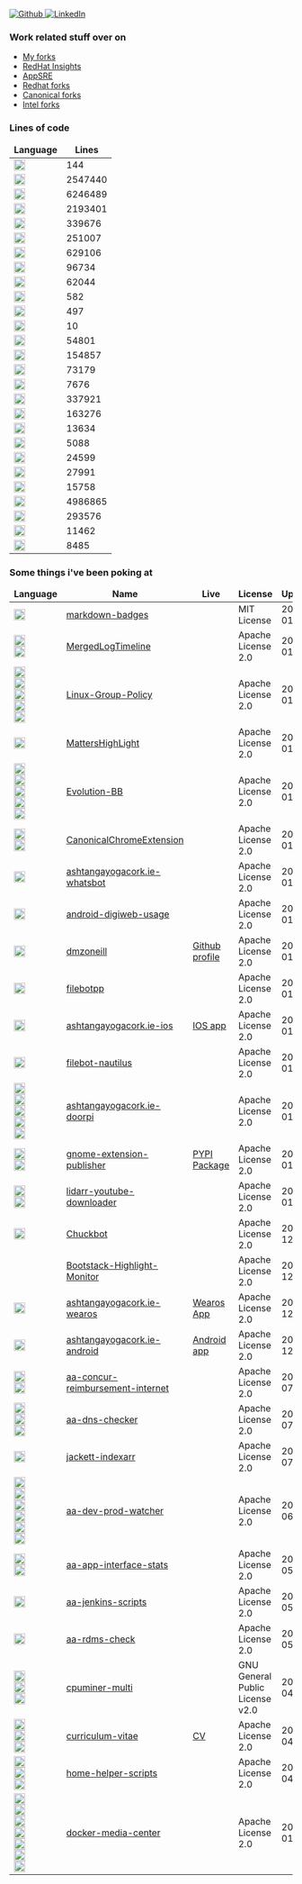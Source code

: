 <p>
<a href="https://github.com/dmzoneill" target="_blank">
    <img alt="Github" src="https://img.shields.io/badge/GitHub-%2312100E.svg?&style=for-the-badge&logo=Github&logoColor=white" />
</a> 
<a href="https://www.linkedin.com/in/dmzoneill/" target="_blank">
    <img alt="LinkedIn" src="https://img.shields.io/badge/linkedin-%230077B5.svg?&style=for-the-badge&logo=linkedin&logoColor=white" />
</a>

### Work related stuff over on

- <a href='https://github.com/dmzoneill-forks'>My forks</a>
- <a href='https://github.com/RedHatInsights'>RedHat Insights</a>
- <a href='https://github.com/app-sre'>AppSRE</a>
- <a href='https://github.com/Redhat-forks'>Redhat forks</a>
- <a href='https://github.com/Canonical-forks'>Canonical forks</a>
- <a href='https://github.com/Intel-forks'>Intel forks</a>


### Lines of code

<table>
  <thead align="center">
    <tr border: none;>
      <td><b>Language</b></td>
      <td><b>Lines</b></td>
    </tr>
  </thead>
  <tbody>
    <tr>
            <td><img style='vertical-align:middle' src='https://img.shields.io/badge/_-SCSS -11DDDD.svg?style=for-the-badge' title='SCSS'  height='20px'/></a></td>
            <td>144</td>
        </tr>
<tr>
            <td><img style='vertical-align:middle' src='https://img.shields.io/badge/html5-%23E34F26.svg?style=for-the-badge&logo=html5&logoColor=white' title='HTML'  height='20px'/></a></td>
            <td>2547440</td>
        </tr>
<tr>
            <td><img style='vertical-align:middle' src='https://img.shields.io/badge/php-%23777BB4.svg?style=for-the-badge&logo=php&logoColor=white' title='PHP'  height='20px'/></a></td>
            <td>6246489</td>
        </tr>
<tr>
            <td><img style='vertical-align:middle' src='https://img.shields.io/badge/c%23-%23239120.svg?style=for-the-badge&logo=c-sharp&logoColor=white' title='C#'  height='20px'/></a></td>
            <td>2193401</td>
        </tr>
<tr>
            <td><img style='vertical-align:middle' src='https://img.shields.io/badge/latex-%23008080.svg?style=for-the-badge&logo=latex&logoColor=white' title='TeX'  height='20px'/></a></td>
            <td>339676</td>
        </tr>
<tr>
            <td><img style='vertical-align:middle' src='https://img.shields.io/badge/perl-%2339457E.svg?style=for-the-badge&logo=perl&logoColor=white' title='Perl'  height='20px'/></a></td>
            <td>251007</td>
        </tr>
<tr>
            <td><img style='vertical-align:middle' src='https://img.shields.io/badge/_-JavaScript -11DDDD.svg?style=for-the-badge' title='JavaScript'  height='20px'/></a></td>
            <td>629106</td>
        </tr>
<tr>
            <td><img style='vertical-align:middle' src='https://img.shields.io/badge/css3-%231572B6.svg?style=for-the-badge&logo=css3&logoColor=white' title='CSS'  height='20px'/></a></td>
            <td>96734</td>
        </tr>
<tr>
            <td><img style='vertical-align:middle' src='https://img.shields.io/badge/shell_script-%23121011.svg?style=for-the-badge&logo=gnu-bash&logoColor=white' title='Shell'  height='20px'/></a></td>
            <td>62044</td>
        </tr>
<tr>
            <td><img style='vertical-align:middle' src='https://img.shields.io/badge/_-Raku-1144DD.svg?style=for-the-badge' title='Raku'  height='20px'/></a></td>
            <td>582</td>
        </tr>
<tr>
            <td><img style='vertical-align:middle' src='https://img.shields.io/badge/_-Batch-BB4444.svg?style=for-the-badge' title='Batchfile'  height='20px'/></a></td>
            <td>497</td>
        </tr>
<tr>
            <td><img style='vertical-align:middle' src='https://img.shields.io/badge/_-SmallTalk-114444.svg?style=for-the-badge' title='Smalltalk'  height='20px'/></a></td>
            <td>10</td>
        </tr>
<tr>
            <td><img style='vertical-align:middle' src='https://img.shields.io/badge/_-HACK-878787.svg?style=for-the-badge' title='Hack'  height='20px'/></a></td>
            <td>54801</td>
        </tr>
<tr>
            <td><img style='vertical-align:middle' src='https://img.shields.io/badge/java-%23ED8B00.svg?style=for-the-badge&logo=java&logoColor=white' title='Java'  height='20px'/></a></td>
            <td>154857</td>
        </tr>
<tr>
            <td><img style='vertical-align:middle' src='https://img.shields.io/badge/c++-%2300599C.svg?style=for-the-badge&logo=c%2B%2B&logoColor=white' title='C++'  height='20px'/></a></td>
            <td>73179</td>
        </tr>
<tr>
            <td><img style='vertical-align:middle' src='https://img.shields.io/badge/_-Roff-114466.svg?style=for-the-badge' title='Roff'  height='20px'/></a></td>
            <td>7676</td>
        </tr>
<tr>
            <td><img style='vertical-align:middle' src='https://img.shields.io/badge/python-3670A0?style=for-the-badge&logo=python&logoColor=ffdd54' title='Python'  height='20px'/></a></td>
            <td>337921</td>
        </tr>
<tr>
            <td><img style='vertical-align:middle' src='https://img.shields.io/badge/swift-F54A2A?style=for-the-badge&logo=swift&logoColor=white' title='Swift'  height='20px'/></a></td>
            <td>163276</td>
        </tr>
<tr>
            <td><img style='vertical-align:middle' src='https://img.shields.io/badge/_-Makefile -11DDDD.svg?style=for-the-badge' title='Makefile'  height='20px'/></a></td>
            <td>13634</td>
        </tr>
<tr>
            <td><img style='vertical-align:middle' src='https://img.shields.io/badge/_-Dockerfile -11DDDD.svg?style=for-the-badge' title='Dockerfile'  height='20px'/></a></td>
            <td>5088</td>
        </tr>
<tr>
            <td><img style='vertical-align:middle' src='https://img.shields.io/badge/kotlin-%237F52FF.svg?style=for-the-badge&logo=kotlin&logoColor=white' title='Kotlin'  height='20px'/></a></td>
            <td>24599</td>
        </tr>
<tr>
            <td><img style='vertical-align:middle' src='https://img.shields.io/badge/typescript-%23007ACC.svg?style=for-the-badge&logo=typescript&logoColor=white' title='TypeScript'  height='20px'/></a></td>
            <td>27991</td>
        </tr>
<tr>
            <td><img style='vertical-align:middle' src='https://img.shields.io/badge/go-%2300ADD8.svg?style=for-the-badge&logo=go&logoColor=white' title='Go'  height='20px'/></a></td>
            <td>15758</td>
        </tr>
<tr>
            <td><img style='vertical-align:middle' src='https://img.shields.io/badge/c-%2300599C.svg?style=for-the-badge&logo=c&logoColor=white' title='C'  height='20px'/></a></td>
            <td>4986865</td>
        </tr>
<tr>
            <td><img style='vertical-align:middle' src='https://img.shields.io/badge/_-ASM-6E4C13.svg?style=for-the-badge' title='Assembly'  height='20px'/></a></td>
            <td>293576</td>
        </tr>
<tr>
            <td><img style='vertical-align:middle' src='https://img.shields.io/badge/_-NSIS-11DDDD.svg?style=for-the-badge' title='NSIS'  height='20px'/></a></td>
            <td>11462</td>
        </tr>
<tr>
            <td><img style='vertical-align:middle' src='https://img.shields.io/badge/_-M4-701516.svg?style=for-the-badge' title='M4'  height='20px'/></a></td>
            <td>8485</td>
        </tr>

  </tbody>
  </table>

### Some things i've been poking at

<table>
  <thead align="center">
    <tr border: none;>
      <td><b>Language</b></td>
      <td><b>Name</b></td>
      <td><b>Live</b></td>
      <td><b>License</b></td>
      <td><b>Updated</b></td>
      <td><b>Status</b></td>
    </tr>
  </thead>
  <tbody>
    <tr>
            <td><img style='vertical-align:middle' src='https://img.shields.io/badge/_-SCSS -11DDDD.svg?style=for-the-badge' title='https://img.shields.io/badge/_-SCSS -11DDDD.svg?style=for-the-badge' height='20px'/><br</td>
            <td><a href='https://github.com/dmzoneill/markdown-badges' title='markdown-badges' style='font-size:12pt'>markdown-badges</a></td>
            <td><a href='' title='' style='font-size:12pt'></a></td>
            <td><span style='font-size:12pt'>MIT License</span></td>
            <td><span style='font-size:12pt'>2023-01-16</span></td>
            <td><img src='https://avatars.githubusercontent.com/u/122704019?s=64&v=4' height='20px'></td>
        </tr>
<tr>
            <td><img style='vertical-align:middle' src='https://img.shields.io/badge/html5-%23E34F26.svg?style=for-the-badge&logo=html5&logoColor=white' title='https://img.shields.io/badge/html5-%23E34F26.svg?style=for-the-badge&logo=html5&logoColor=white' height='20px'/><br/><img style='vertical-align:middle' src='https://img.shields.io/badge/php-%23777BB4.svg?style=for-the-badge&logo=php&logoColor=white' title='https://img.shields.io/badge/php-%23777BB4.svg?style=for-the-badge&logo=php&logoColor=white' height='20px'/><br</td>
            <td><a href='https://github.com/dmzoneill/MergedLogTimeline' title='MergedLogTimeline' style='font-size:12pt'>MergedLogTimeline</a></td>
            <td><a href='' title='' style='font-size:12pt'></a></td>
            <td><span style='font-size:12pt'>Apache License 2.0</span></td>
            <td><span style='font-size:12pt'>2023-01-16</span></td>
            <td><img src='https://github.com/dmzoneill/MergedLogTimeline/actions/workflows/main.yml/badge.svg' height='20px'></td>
        </tr>
<tr>
            <td><img style='vertical-align:middle' src='https://img.shields.io/badge/html5-%23E34F26.svg?style=for-the-badge&logo=html5&logoColor=white' title='https://img.shields.io/badge/html5-%23E34F26.svg?style=for-the-badge&logo=html5&logoColor=white' height='20px'/><br/><img style='vertical-align:middle' src='https://img.shields.io/badge/c%23-%23239120.svg?style=for-the-badge&logo=c-sharp&logoColor=white' title='https://img.shields.io/badge/c%23-%23239120.svg?style=for-the-badge&logo=c-sharp&logoColor=white' height='20px'/><br/><img style='vertical-align:middle' src='https://img.shields.io/badge/latex-%23008080.svg?style=for-the-badge&logo=latex&logoColor=white' title='https://img.shields.io/badge/latex-%23008080.svg?style=for-the-badge&logo=latex&logoColor=white' height='20px'/><br/><img style='vertical-align:middle' src='https://img.shields.io/badge/perl-%2339457E.svg?style=for-the-badge&logo=perl&logoColor=white' title='https://img.shields.io/badge/perl-%2339457E.svg?style=for-the-badge&logo=perl&logoColor=white' height='20px'/><br/><img style='vertical-align:middle' src='https://img.shields.io/badge/_-JavaScript -11DDDD.svg?style=for-the-badge' title='https://img.shields.io/badge/_-JavaScript -11DDDD.svg?style=for-the-badge' height='20px'/><br</td>
            <td><a href='https://github.com/dmzoneill/Linux-Group-Policy' title='Linux-Group-Policy' style='font-size:12pt'>Linux-Group-Policy</a></td>
            <td><a href='' title='' style='font-size:12pt'></a></td>
            <td><span style='font-size:12pt'>Apache License 2.0</span></td>
            <td><span style='font-size:12pt'>2023-01-16</span></td>
            <td><img src='https://github.com/dmzoneill/Linux-Group-Policy/actions/workflows/main.yml/badge.svg' height='20px'></td>
        </tr>
<tr>
            <td><img style='vertical-align:middle' src='https://img.shields.io/badge/_-JavaScript -11DDDD.svg?style=for-the-badge' title='https://img.shields.io/badge/_-JavaScript -11DDDD.svg?style=for-the-badge' height='20px'/><br</td>
            <td><a href='https://github.com/dmzoneill/MattersHighLight' title='MattersHighLight' style='font-size:12pt'>MattersHighLight</a></td>
            <td><a href='' title='' style='font-size:12pt'></a></td>
            <td><span style='font-size:12pt'>Apache License 2.0</span></td>
            <td><span style='font-size:12pt'>2023-01-16</span></td>
            <td><img src='https://github.com/dmzoneill/MattersHighLight/actions/workflows/main.yml/badge.svg' height='20px'></td>
        </tr>
<tr>
            <td><img style='vertical-align:middle' src='https://img.shields.io/badge/php-%23777BB4.svg?style=for-the-badge&logo=php&logoColor=white' title='https://img.shields.io/badge/php-%23777BB4.svg?style=for-the-badge&logo=php&logoColor=white' height='20px'/><br/><img style='vertical-align:middle' src='https://img.shields.io/badge/html5-%23E34F26.svg?style=for-the-badge&logo=html5&logoColor=white' title='https://img.shields.io/badge/html5-%23E34F26.svg?style=for-the-badge&logo=html5&logoColor=white' height='20px'/><br/><img style='vertical-align:middle' src='https://img.shields.io/badge/_-JavaScript -11DDDD.svg?style=for-the-badge' title='https://img.shields.io/badge/_-JavaScript -11DDDD.svg?style=for-the-badge' height='20px'/><br/><img style='vertical-align:middle' src='https://img.shields.io/badge/css3-%231572B6.svg?style=for-the-badge&logo=css3&logoColor=white' title='https://img.shields.io/badge/css3-%231572B6.svg?style=for-the-badge&logo=css3&logoColor=white' height='20px'/><br/><img style='vertical-align:middle' src='https://img.shields.io/badge/_-HACK-878787.svg?style=for-the-badge' title='https://img.shields.io/badge/_-HACK-878787.svg?style=for-the-badge' height='20px'/><br</td>
            <td><a href='https://github.com/dmzoneill/Evolution-BB' title='Evolution-BB' style='font-size:12pt'>Evolution-BB</a></td>
            <td><a href='' title='' style='font-size:12pt'></a></td>
            <td><span style='font-size:12pt'>Apache License 2.0</span></td>
            <td><span style='font-size:12pt'>2023-01-16</span></td>
            <td><img src='https://github.com/dmzoneill/Evolution-BB/actions/workflows/main.yml/badge.svg' height='20px'></td>
        </tr>
<tr>
            <td><img style='vertical-align:middle' src='https://img.shields.io/badge/_-JavaScript -11DDDD.svg?style=for-the-badge' title='https://img.shields.io/badge/_-JavaScript -11DDDD.svg?style=for-the-badge' height='20px'/><br/><img style='vertical-align:middle' src='https://img.shields.io/badge/html5-%23E34F26.svg?style=for-the-badge&logo=html5&logoColor=white' title='https://img.shields.io/badge/html5-%23E34F26.svg?style=for-the-badge&logo=html5&logoColor=white' height='20px'/><br</td>
            <td><a href='https://github.com/dmzoneill/CanonicalChromeExtension' title='CanonicalChromeExtension' style='font-size:12pt'>CanonicalChromeExtension</a></td>
            <td><a href='' title='' style='font-size:12pt'></a></td>
            <td><span style='font-size:12pt'>Apache License 2.0</span></td>
            <td><span style='font-size:12pt'>2023-01-16</span></td>
            <td><img src='https://github.com/dmzoneill/CanonicalChromeExtension/actions/workflows/main.yml/badge.svg' height='20px'></td>
        </tr>
<tr>
            <td><img style='vertical-align:middle' src='https://img.shields.io/badge/_-JavaScript -11DDDD.svg?style=for-the-badge' title='https://img.shields.io/badge/_-JavaScript -11DDDD.svg?style=for-the-badge' height='20px'/><br</td>
            <td><a href='https://github.com/dmzoneill/ashtangayogacork.ie-whatsbot' title='ashtangayogacork.ie-whatsbot' style='font-size:12pt'>ashtangayogacork.ie-whatsbot</a></td>
            <td><a href='' title='' style='font-size:12pt'></a></td>
            <td><span style='font-size:12pt'>Apache License 2.0</span></td>
            <td><span style='font-size:12pt'>2023-01-16</span></td>
            <td><img src='https://github.com/dmzoneill/ashtangayogacork.ie-whatsbot/actions/workflows/main.yml/badge.svg' height='20px'></td>
        </tr>
<tr>
            <td><img style='vertical-align:middle' src='https://img.shields.io/badge/java-%23ED8B00.svg?style=for-the-badge&logo=java&logoColor=white' title='https://img.shields.io/badge/java-%23ED8B00.svg?style=for-the-badge&logo=java&logoColor=white' height='20px'/><br</td>
            <td><a href='https://github.com/dmzoneill/android-digiweb-usage' title='android-digiweb-usage' style='font-size:12pt'>android-digiweb-usage</a></td>
            <td><a href='' title='' style='font-size:12pt'></a></td>
            <td><span style='font-size:12pt'>Apache License 2.0</span></td>
            <td><span style='font-size:12pt'>2023-01-16</span></td>
            <td><img src='https://github.com/dmzoneill/android-digiweb-usage/actions/workflows/main.yml/badge.svg' height='20px'></td>
        </tr>
<tr>
            <td><img style='vertical-align:middle' src='https://img.shields.io/badge/python-3670A0?style=for-the-badge&logo=python&logoColor=ffdd54' title='https://img.shields.io/badge/python-3670A0?style=for-the-badge&logo=python&logoColor=ffdd54' height='20px'/><br</td>
            <td><a href='https://github.com/dmzoneill/dmzoneill' title='dmzoneill' style='font-size:12pt'>dmzoneill</a></td>
            <td><a href='https://github.com/dmzoneill' title='Github profile' style='font-size:12pt'>Github profile</a></td>
            <td><span style='font-size:12pt'>Apache License 2.0</span></td>
            <td><span style='font-size:12pt'>2023-01-16</span></td>
            <td><img src='https://github.com/dmzoneill/dmzoneill/actions/workflows/main.yml/badge.svg' height='20px'></td>
        </tr>
<tr>
            <td><img style='vertical-align:middle' src='https://img.shields.io/badge/c%23-%23239120.svg?style=for-the-badge&logo=c-sharp&logoColor=white' title='https://img.shields.io/badge/c%23-%23239120.svg?style=for-the-badge&logo=c-sharp&logoColor=white' height='20px'/><br</td>
            <td><a href='https://github.com/dmzoneill/filebotpp' title='filebotpp' style='font-size:12pt'>filebotpp</a></td>
            <td><a href='' title='' style='font-size:12pt'></a></td>
            <td><span style='font-size:12pt'>Apache License 2.0</span></td>
            <td><span style='font-size:12pt'>2023-01-15</span></td>
            <td><img src='https://github.com/dmzoneill/filebotpp/actions/workflows/main.yml/badge.svg' height='20px'></td>
        </tr>
<tr>
            <td><img style='vertical-align:middle' src='https://img.shields.io/badge/swift-F54A2A?style=for-the-badge&logo=swift&logoColor=white' title='https://img.shields.io/badge/swift-F54A2A?style=for-the-badge&logo=swift&logoColor=white' height='20px'/><br</td>
            <td><a href='https://github.com/dmzoneill/ashtangayogacork.ie-ios' title='ashtangayogacork.ie-ios' style='font-size:12pt'>ashtangayogacork.ie-ios</a></td>
            <td><a href='https://apps.apple.com/us/app/ashtanga-yoga-cork/id1508794150' title='IOS app' style='font-size:12pt'>IOS app</a></td>
            <td><span style='font-size:12pt'>Apache License 2.0</span></td>
            <td><span style='font-size:12pt'>2023-01-15</span></td>
            <td><img src='https://github.com/dmzoneill/ashtangayogacork.ie-ios/actions/workflows/main.yml/badge.svg' height='20px'></td>
        </tr>
<tr>
            <td><img style='vertical-align:middle' src='https://img.shields.io/badge/python-3670A0?style=for-the-badge&logo=python&logoColor=ffdd54' title='https://img.shields.io/badge/python-3670A0?style=for-the-badge&logo=python&logoColor=ffdd54' height='20px'/><br</td>
            <td><a href='https://github.com/dmzoneill/filebot-nautilus' title='filebot-nautilus' style='font-size:12pt'>filebot-nautilus</a></td>
            <td><a href='' title='' style='font-size:12pt'></a></td>
            <td><span style='font-size:12pt'>Apache License 2.0</span></td>
            <td><span style='font-size:12pt'>2023-01-15</span></td>
            <td><img src='https://github.com/dmzoneill/filebot-nautilus/actions/workflows/main.yml/badge.svg' height='20px'></td>
        </tr>
<tr>
            <td><img style='vertical-align:middle' src='https://img.shields.io/badge/python-3670A0?style=for-the-badge&logo=python&logoColor=ffdd54' title='https://img.shields.io/badge/python-3670A0?style=for-the-badge&logo=python&logoColor=ffdd54' height='20px'/><br/><img style='vertical-align:middle' src='https://img.shields.io/badge/php-%23777BB4.svg?style=for-the-badge&logo=php&logoColor=white' title='https://img.shields.io/badge/php-%23777BB4.svg?style=for-the-badge&logo=php&logoColor=white' height='20px'/><br/><img style='vertical-align:middle' src='https://img.shields.io/badge/_-JavaScript -11DDDD.svg?style=for-the-badge' title='https://img.shields.io/badge/_-JavaScript -11DDDD.svg?style=for-the-badge' height='20px'/><br/><img style='vertical-align:middle' src='https://img.shields.io/badge/css3-%231572B6.svg?style=for-the-badge&logo=css3&logoColor=white' title='https://img.shields.io/badge/css3-%231572B6.svg?style=for-the-badge&logo=css3&logoColor=white' height='20px'/><br/><img style='vertical-align:middle' src='https://img.shields.io/badge/shell_script-%23121011.svg?style=for-the-badge&logo=gnu-bash&logoColor=white' title='https://img.shields.io/badge/shell_script-%23121011.svg?style=for-the-badge&logo=gnu-bash&logoColor=white' height='20px'/><br</td>
            <td><a href='https://github.com/dmzoneill/ashtangayogacork.ie-doorpi' title='ashtangayogacork.ie-doorpi' style='font-size:12pt'>ashtangayogacork.ie-doorpi</a></td>
            <td><a href='' title='' style='font-size:12pt'></a></td>
            <td><span style='font-size:12pt'>Apache License 2.0</span></td>
            <td><span style='font-size:12pt'>2023-01-15</span></td>
            <td><img src='https://github.com/dmzoneill/ashtangayogacork.ie-doorpi/actions/workflows/main.yml/badge.svg' height='20px'></td>
        </tr>
<tr>
            <td><img style='vertical-align:middle' src='https://img.shields.io/badge/python-3670A0?style=for-the-badge&logo=python&logoColor=ffdd54' title='https://img.shields.io/badge/python-3670A0?style=for-the-badge&logo=python&logoColor=ffdd54' height='20px'/><br/><img style='vertical-align:middle' src='https://img.shields.io/badge/_-Makefile -11DDDD.svg?style=for-the-badge' title='https://img.shields.io/badge/_-Makefile -11DDDD.svg?style=for-the-badge' height='20px'/><br</td>
            <td><a href='https://github.com/dmzoneill/gnome-extension-publisher' title='gnome-extension-publisher' style='font-size:12pt'>gnome-extension-publisher</a></td>
            <td><a href='https://pypi.org/project/gnome-extension-publisher/' title='PYPI Package' style='font-size:12pt'>PYPI Package</a></td>
            <td><span style='font-size:12pt'>Apache License 2.0</span></td>
            <td><span style='font-size:12pt'>2023-01-14</span></td>
            <td><img src='https://github.com/dmzoneill/gnome-extension-publisher/actions/workflows/main.yml/badge.svg' height='20px'></td>
        </tr>
<tr>
            <td><img style='vertical-align:middle' src='https://img.shields.io/badge/python-3670A0?style=for-the-badge&logo=python&logoColor=ffdd54' title='https://img.shields.io/badge/python-3670A0?style=for-the-badge&logo=python&logoColor=ffdd54' height='20px'/><br/><img style='vertical-align:middle' src='https://img.shields.io/badge/_-Dockerfile -11DDDD.svg?style=for-the-badge' title='https://img.shields.io/badge/_-Dockerfile -11DDDD.svg?style=for-the-badge' height='20px'/><br</td>
            <td><a href='https://github.com/dmzoneill/lidarr-youtube-downloader' title='lidarr-youtube-downloader' style='font-size:12pt'>lidarr-youtube-downloader</a></td>
            <td><a href='' title='' style='font-size:12pt'></a></td>
            <td><span style='font-size:12pt'>Apache License 2.0</span></td>
            <td><span style='font-size:12pt'>2023-01-03</span></td>
            <td><img src='https://github.com/dmzoneill/lidarr-youtube-downloader/actions/workflows/main.yml/badge.svg' height='20px'></td>
        </tr>
<tr>
            <td><img style='vertical-align:middle' src='https://img.shields.io/badge/_-JavaScript -11DDDD.svg?style=for-the-badge' title='https://img.shields.io/badge/_-JavaScript -11DDDD.svg?style=for-the-badge' height='20px'/><br</td>
            <td><a href='https://github.com/dmzoneill/Chuckbot' title='Chuckbot' style='font-size:12pt'>Chuckbot</a></td>
            <td><a href='' title='' style='font-size:12pt'></a></td>
            <td><span style='font-size:12pt'>Apache License 2.0</span></td>
            <td><span style='font-size:12pt'>2022-12-08</span></td>
            <td><img src='https://github.com/dmzoneill/Chuckbot/actions/workflows/main.yml/badge.svg' height='20px'></td>
        </tr>
<tr>
            <td></td>
            <td><a href='https://github.com/dmzoneill/Bootstack-Highlight-Monitor' title='Bootstack-Highlight-Monitor' style='font-size:12pt'>Bootstack-Highlight-Monitor</a></td>
            <td><a href='' title='' style='font-size:12pt'></a></td>
            <td><span style='font-size:12pt'>Apache License 2.0</span></td>
            <td><span style='font-size:12pt'>2022-12-04</span></td>
            <td><img src='https://github.com/dmzoneill/Bootstack-Highlight-Monitor/actions/workflows/main.yml/badge.svg' height='20px'></td>
        </tr>
<tr>
            <td><img style='vertical-align:middle' src='https://img.shields.io/badge/kotlin-%237F52FF.svg?style=for-the-badge&logo=kotlin&logoColor=white' title='https://img.shields.io/badge/kotlin-%237F52FF.svg?style=for-the-badge&logo=kotlin&logoColor=white' height='20px'/><br</td>
            <td><a href='https://github.com/dmzoneill/ashtangayogacork.ie-wearos' title='ashtangayogacork.ie-wearos' style='font-size:12pt'>ashtangayogacork.ie-wearos</a></td>
            <td><a href='https://play.google.com/store/apps/details?id=ie.ayc.wearos' title='Wearos App' style='font-size:12pt'>Wearos App</a></td>
            <td><span style='font-size:12pt'>Apache License 2.0</span></td>
            <td><span style='font-size:12pt'>2022-12-04</span></td>
            <td><img src='https://github.com/dmzoneill/ashtangayogacork.ie-wearos/actions/workflows/main.yml/badge.svg' height='20px'></td>
        </tr>
<tr>
            <td><img style='vertical-align:middle' src='https://img.shields.io/badge/java-%23ED8B00.svg?style=for-the-badge&logo=java&logoColor=white' title='https://img.shields.io/badge/java-%23ED8B00.svg?style=for-the-badge&logo=java&logoColor=white' height='20px'/><br</td>
            <td><a href='https://github.com/dmzoneill/ashtangayogacork.ie-android' title='ashtangayogacork.ie-android' style='font-size:12pt'>ashtangayogacork.ie-android</a></td>
            <td><a href='https://play.google.com/store/apps/details?id=ie.ayc' title='Android app' style='font-size:12pt'>Android app</a></td>
            <td><span style='font-size:12pt'>Apache License 2.0</span></td>
            <td><span style='font-size:12pt'>2022-12-04</span></td>
            <td><img src='https://github.com/dmzoneill/ashtangayogacork.ie-android/actions/workflows/main.yml/badge.svg' height='20px'></td>
        </tr>
<tr>
            <td><img style='vertical-align:middle' src='https://img.shields.io/badge/python-3670A0?style=for-the-badge&logo=python&logoColor=ffdd54' title='https://img.shields.io/badge/python-3670A0?style=for-the-badge&logo=python&logoColor=ffdd54' height='20px'/><br/><img style='vertical-align:middle' src='https://img.shields.io/badge/shell_script-%23121011.svg?style=for-the-badge&logo=gnu-bash&logoColor=white' title='https://img.shields.io/badge/shell_script-%23121011.svg?style=for-the-badge&logo=gnu-bash&logoColor=white' height='20px'/><br</td>
            <td><a href='https://github.com/dmzoneill/aa-concur-reimbursement-internet' title='aa-concur-reimbursement-internet' style='font-size:12pt'>aa-concur-reimbursement-internet</a></td>
            <td><a href='' title='' style='font-size:12pt'></a></td>
            <td><span style='font-size:12pt'>Apache License 2.0</span></td>
            <td><span style='font-size:12pt'>2022-07-23</span></td>
            <td><img src='https://github.com/dmzoneill/aa-concur-reimbursement-internet/actions/workflows/main.yml/badge.svg' height='20px'></td>
        </tr>
<tr>
            <td><img style='vertical-align:middle' src='https://img.shields.io/badge/python-3670A0?style=for-the-badge&logo=python&logoColor=ffdd54' title='https://img.shields.io/badge/python-3670A0?style=for-the-badge&logo=python&logoColor=ffdd54' height='20px'/><br/><img style='vertical-align:middle' src='https://img.shields.io/badge/_-Dockerfile -11DDDD.svg?style=for-the-badge' title='https://img.shields.io/badge/_-Dockerfile -11DDDD.svg?style=for-the-badge' height='20px'/><br/><img style='vertical-align:middle' src='https://img.shields.io/badge/shell_script-%23121011.svg?style=for-the-badge&logo=gnu-bash&logoColor=white' title='https://img.shields.io/badge/shell_script-%23121011.svg?style=for-the-badge&logo=gnu-bash&logoColor=white' height='20px'/><br</td>
            <td><a href='https://github.com/dmzoneill/aa-dns-checker' title='aa-dns-checker' style='font-size:12pt'>aa-dns-checker</a></td>
            <td><a href='' title='' style='font-size:12pt'></a></td>
            <td><span style='font-size:12pt'>Apache License 2.0</span></td>
            <td><span style='font-size:12pt'>2022-07-18</span></td>
            <td><img src='https://github.com/dmzoneill/aa-dns-checker/actions/workflows/main.yml/badge.svg' height='20px'></td>
        </tr>
<tr>
            <td><img style='vertical-align:middle' src='https://img.shields.io/badge/python-3670A0?style=for-the-badge&logo=python&logoColor=ffdd54' title='https://img.shields.io/badge/python-3670A0?style=for-the-badge&logo=python&logoColor=ffdd54' height='20px'/><br</td>
            <td><a href='https://github.com/dmzoneill/jackett-indexarr' title='jackett-indexarr' style='font-size:12pt'>jackett-indexarr</a></td>
            <td><a href='' title='' style='font-size:12pt'></a></td>
            <td><span style='font-size:12pt'>Apache License 2.0</span></td>
            <td><span style='font-size:12pt'>2022-07-10</span></td>
            <td><img src='https://github.com/dmzoneill/jackett-indexarr/actions/workflows/main.yml/badge.svg' height='20px'></td>
        </tr>
<tr>
            <td><img style='vertical-align:middle' src='https://img.shields.io/badge/typescript-%23007ACC.svg?style=for-the-badge&logo=typescript&logoColor=white' title='https://img.shields.io/badge/typescript-%23007ACC.svg?style=for-the-badge&logo=typescript&logoColor=white' height='20px'/><br/><img style='vertical-align:middle' src='https://img.shields.io/badge/go-%2300ADD8.svg?style=for-the-badge&logo=go&logoColor=white' title='https://img.shields.io/badge/go-%2300ADD8.svg?style=for-the-badge&logo=go&logoColor=white' height='20px'/><br/><img style='vertical-align:middle' src='https://img.shields.io/badge/css3-%231572B6.svg?style=for-the-badge&logo=css3&logoColor=white' title='https://img.shields.io/badge/css3-%231572B6.svg?style=for-the-badge&logo=css3&logoColor=white' height='20px'/><br/><img style='vertical-align:middle' src='https://img.shields.io/badge/_-JavaScript -11DDDD.svg?style=for-the-badge' title='https://img.shields.io/badge/_-JavaScript -11DDDD.svg?style=for-the-badge' height='20px'/><br/><img style='vertical-align:middle' src='https://img.shields.io/badge/_-Dockerfile -11DDDD.svg?style=for-the-badge' title='https://img.shields.io/badge/_-Dockerfile -11DDDD.svg?style=for-the-badge' height='20px'/><br/><img style='vertical-align:middle' src='https://img.shields.io/badge/_-Makefile -11DDDD.svg?style=for-the-badge' title='https://img.shields.io/badge/_-Makefile -11DDDD.svg?style=for-the-badge' height='20px'/><br</td>
            <td><a href='https://github.com/dmzoneill/aa-dev-prod-watcher' title='aa-dev-prod-watcher' style='font-size:12pt'>aa-dev-prod-watcher</a></td>
            <td><a href='' title='' style='font-size:12pt'></a></td>
            <td><span style='font-size:12pt'>Apache License 2.0</span></td>
            <td><span style='font-size:12pt'>2022-06-13</span></td>
            <td><img src='https://github.com/dmzoneill/aa-dev-prod-watcher/actions/workflows/main.yml/badge.svg' height='20px'></td>
        </tr>
<tr>
            <td><img style='vertical-align:middle' src='https://img.shields.io/badge/php-%23777BB4.svg?style=for-the-badge&logo=php&logoColor=white' title='https://img.shields.io/badge/php-%23777BB4.svg?style=for-the-badge&logo=php&logoColor=white' height='20px'/><br/><img style='vertical-align:middle' src='https://img.shields.io/badge/html5-%23E34F26.svg?style=for-the-badge&logo=html5&logoColor=white' title='https://img.shields.io/badge/html5-%23E34F26.svg?style=for-the-badge&logo=html5&logoColor=white' height='20px'/><br</td>
            <td><a href='https://github.com/dmzoneill/aa-app-interface-stats' title='aa-app-interface-stats' style='font-size:12pt'>aa-app-interface-stats</a></td>
            <td><a href='' title='' style='font-size:12pt'></a></td>
            <td><span style='font-size:12pt'>Apache License 2.0</span></td>
            <td><span style='font-size:12pt'>2022-05-15</span></td>
            <td><img src='https://github.com/dmzoneill/aa-app-interface-stats/actions/workflows/main.yml/badge.svg' height='20px'></td>
        </tr>
<tr>
            <td><img style='vertical-align:middle' src='https://img.shields.io/badge/shell_script-%23121011.svg?style=for-the-badge&logo=gnu-bash&logoColor=white' title='https://img.shields.io/badge/shell_script-%23121011.svg?style=for-the-badge&logo=gnu-bash&logoColor=white' height='20px'/><br</td>
            <td><a href='https://github.com/dmzoneill/aa-jenkins-scripts' title='aa-jenkins-scripts' style='font-size:12pt'>aa-jenkins-scripts</a></td>
            <td><a href='' title='' style='font-size:12pt'></a></td>
            <td><span style='font-size:12pt'>Apache License 2.0</span></td>
            <td><span style='font-size:12pt'>2022-05-13</span></td>
            <td><img src='https://github.com/dmzoneill/aa-jenkins-scripts/actions/workflows/main.yml/badge.svg' height='20px'></td>
        </tr>
<tr>
            <td><img style='vertical-align:middle' src='https://img.shields.io/badge/perl-%2339457E.svg?style=for-the-badge&logo=perl&logoColor=white' title='https://img.shields.io/badge/perl-%2339457E.svg?style=for-the-badge&logo=perl&logoColor=white' height='20px'/><br</td>
            <td><a href='https://github.com/dmzoneill/aa-rdms-check' title='aa-rdms-check' style='font-size:12pt'>aa-rdms-check</a></td>
            <td><a href='' title='' style='font-size:12pt'></a></td>
            <td><span style='font-size:12pt'>Apache License 2.0</span></td>
            <td><span style='font-size:12pt'>2022-05-12</span></td>
            <td><img src='https://github.com/dmzoneill/aa-rdms-check/actions/workflows/main.yml/badge.svg' height='20px'></td>
        </tr>
<tr>
            <td><img style='vertical-align:middle' src='https://img.shields.io/badge/c-%2300599C.svg?style=for-the-badge&logo=c&logoColor=white' title='https://img.shields.io/badge/c-%2300599C.svg?style=for-the-badge&logo=c&logoColor=white' height='20px'/><br/><img style='vertical-align:middle' src='https://img.shields.io/badge/_-ASM-6E4C13.svg?style=for-the-badge' title='https://img.shields.io/badge/_-ASM-6E4C13.svg?style=for-the-badge' height='20px'/><br/><img style='vertical-align:middle' src='https://img.shields.io/badge/c++-%2300599C.svg?style=for-the-badge&logo=c%2B%2B&logoColor=white' title='https://img.shields.io/badge/c++-%2300599C.svg?style=for-the-badge&logo=c%2B%2B&logoColor=white' height='20px'/><br</td>
            <td><a href='https://github.com/dmzoneill/cpuminer-multi' title='cpuminer-multi' style='font-size:12pt'>cpuminer-multi</a></td>
            <td><a href='' title='' style='font-size:12pt'></a></td>
            <td><span style='font-size:12pt'>GNU General Public License v2.0</span></td>
            <td><span style='font-size:12pt'>2022-04-26</span></td>
            <td><img src='https://avatars.githubusercontent.com/u/122704019?s=64&v=4' height='20px'></td>
        </tr>
<tr>
            <td><img style='vertical-align:middle' src='https://img.shields.io/badge/html5-%23E34F26.svg?style=for-the-badge&logo=html5&logoColor=white' title='https://img.shields.io/badge/html5-%23E34F26.svg?style=for-the-badge&logo=html5&logoColor=white' height='20px'/><br/><img style='vertical-align:middle' src='https://img.shields.io/badge/css3-%231572B6.svg?style=for-the-badge&logo=css3&logoColor=white' title='https://img.shields.io/badge/css3-%231572B6.svg?style=for-the-badge&logo=css3&logoColor=white' height='20px'/><br/><img style='vertical-align:middle' src='https://img.shields.io/badge/_-JavaScript -11DDDD.svg?style=for-the-badge' title='https://img.shields.io/badge/_-JavaScript -11DDDD.svg?style=for-the-badge' height='20px'/><br</td>
            <td><a href='https://github.com/dmzoneill/curriculum-vitae' title='curriculum-vitae' style='font-size:12pt'>curriculum-vitae</a></td>
            <td><a href='https://cv.fio.ie' title='CV' style='font-size:12pt'>CV</a></td>
            <td><span style='font-size:12pt'>Apache License 2.0</span></td>
            <td><span style='font-size:12pt'>2022-04-20</span></td>
            <td><img src='https://github.com/dmzoneill/curriculum-vitae/actions/workflows/main.yml/badge.svg' height='20px'></td>
        </tr>
<tr>
            <td><img style='vertical-align:middle' src='https://img.shields.io/badge/python-3670A0?style=for-the-badge&logo=python&logoColor=ffdd54' title='https://img.shields.io/badge/python-3670A0?style=for-the-badge&logo=python&logoColor=ffdd54' height='20px'/><br/><img style='vertical-align:middle' src='https://img.shields.io/badge/shell_script-%23121011.svg?style=for-the-badge&logo=gnu-bash&logoColor=white' title='https://img.shields.io/badge/shell_script-%23121011.svg?style=for-the-badge&logo=gnu-bash&logoColor=white' height='20px'/><br/><img style='vertical-align:middle' src='https://img.shields.io/badge/php-%23777BB4.svg?style=for-the-badge&logo=php&logoColor=white' title='https://img.shields.io/badge/php-%23777BB4.svg?style=for-the-badge&logo=php&logoColor=white' height='20px'/><br</td>
            <td><a href='https://github.com/dmzoneill/home-helper-scripts' title='home-helper-scripts' style='font-size:12pt'>home-helper-scripts</a></td>
            <td><a href='' title='' style='font-size:12pt'></a></td>
            <td><span style='font-size:12pt'>Apache License 2.0</span></td>
            <td><span style='font-size:12pt'>2022-04-17</span></td>
            <td><img src='https://github.com/dmzoneill/home-helper-scripts/actions/workflows/main.yml/badge.svg' height='20px'></td>
        </tr>
<tr>
            <td><img style='vertical-align:middle' src='https://img.shields.io/badge/python-3670A0?style=for-the-badge&logo=python&logoColor=ffdd54' title='https://img.shields.io/badge/python-3670A0?style=for-the-badge&logo=python&logoColor=ffdd54' height='20px'/><br/><img style='vertical-align:middle' src='https://img.shields.io/badge/shell_script-%23121011.svg?style=for-the-badge&logo=gnu-bash&logoColor=white' title='https://img.shields.io/badge/shell_script-%23121011.svg?style=for-the-badge&logo=gnu-bash&logoColor=white' height='20px'/><br/><img style='vertical-align:middle' src='https://img.shields.io/badge/_-JavaScript -11DDDD.svg?style=for-the-badge' title='https://img.shields.io/badge/_-JavaScript -11DDDD.svg?style=for-the-badge' height='20px'/><br/><img style='vertical-align:middle' src='https://img.shields.io/badge/_-Makefile -11DDDD.svg?style=for-the-badge' title='https://img.shields.io/badge/_-Makefile -11DDDD.svg?style=for-the-badge' height='20px'/><br/><img style='vertical-align:middle' src='https://img.shields.io/badge/_-Dockerfile -11DDDD.svg?style=for-the-badge' title='https://img.shields.io/badge/_-Dockerfile -11DDDD.svg?style=for-the-badge' height='20px'/><br/><img style='vertical-align:middle' src='https://img.shields.io/badge/php-%23777BB4.svg?style=for-the-badge&logo=php&logoColor=white' title='https://img.shields.io/badge/php-%23777BB4.svg?style=for-the-badge&logo=php&logoColor=white' height='20px'/><br/><img style='vertical-align:middle' src='https://img.shields.io/badge/html5-%23E34F26.svg?style=for-the-badge&logo=html5&logoColor=white' title='https://img.shields.io/badge/html5-%23E34F26.svg?style=for-the-badge&logo=html5&logoColor=white' height='20px'/><br</td>
            <td><a href='https://github.com/dmzoneill/docker-media-center' title='docker-media-center' style='font-size:12pt'>docker-media-center</a></td>
            <td><a href='' title='' style='font-size:12pt'></a></td>
            <td><span style='font-size:12pt'>Apache License 2.0</span></td>
            <td><span style='font-size:12pt'>2022-01-09</span></td>
            <td><img src='https://github.com/dmzoneill/docker-media-center/actions/workflows/main.yml/badge.svg' height='20px'></td>
        </tr>

  </tbody>
  </table>